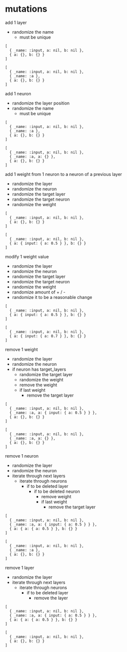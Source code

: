 # mutations

add 1 layer
- randomize the name
  - must be unique
```
[
  { _name: :input, a: nil, b: nil },
  { a: {}, b: {} }
]

[
  { _name: :input, a: nil, b: nil },
  { _name: :a },
  { a: {}, b: {} }
]
```

add 1 neuron
  - randomize the layer position
  - randomize the name
    - must be unique
```
[
  { _name: :input, a: nil, b: nil },
  { _name: :a },
  { a: {}, b: {} }
]

[
  { _name: :input, a: nil, b: nil },
  { _name: :a, a: {} },
  { a: {}, b: {} }
]
```


add 1 weight from 1 neuron to a neuron of a previous layer
- randomize the layer
- randomize the neuron
- randomize the target layer
- randomize the target neuron
- randomize the weight
```
[
  { _name: :input, a: nil, b: nil },
  { a: {}, b: {} }
]

[
  { _name: :input, a: nil, b: nil },
  { a: { input: { a: 0.5 } }, b: {} }
]
```

modify 1 weight value
- randomize the layer
- randomize the neuron
- randomize the target layer
- randomize the target neuron
- randomize the weight
- randomize amount of + / -
- randomize it to be a reasonable change
```
[
  { _name: :input, a: nil, b: nil },
  { a: { input: { a: 0.5 } }, b: {} }
]

[
  { _name: :input, a: nil, b: nil },
  { a: { input: { a: 0.7 } }, b: {} }
]
```

remove 1 weight
- randomize the layer
- randomize the neuron
- if neuron has target_layers
  - randomize the target layer
  - randomize the weight
  - remove the weight
  - if last weight
    - remove the target layer
```
[
  { _name: :input, a: nil, b: nil },
  { _name: :a, a: { input: { a: 0.5 } } },
  { a: {}, b: {} }
]

[
  { _name: :input, a: nil, b: nil },
  { _name: :a, a: {} },
  { a: {}, b: {} }
]
```

remove 1 neuron
- randomize the layer
- randomize the neuron
- iterate through next layers
  - iterate through neurons
    - if to be deleted layer
      - if to be deleted neuron
        - remove weight
        - if last weight
          - remove the target layer
```
[
  { _name: :input, a: nil, b: nil },
  { _name: :a, a: { input: { a: 0.5 } } },
  { a: { a: { a: 0.5 } }, b: {} }
]

[
  { _name: :input, a: nil, b: nil },
  { _name: :a },
  { a: {}, b: {} }
]
```

remove 1 layer
- randomize the layer
- iterate through next layers
  - iterate through neurons
    - if to be deleted layer
      - remove the layer
```
[
  { _name: :input, a: nil, b: nil },
  { _name: :a, a: { input: { a: 0.5 } } },
  { a: { a: { a: 0.5 } }, b: {} }
]

[
  { _name: :input, a: nil, b: nil },
  { a: {}, b: {} }
]
```
